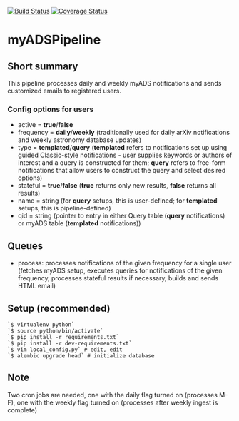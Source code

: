 [![Build Status](https://travis-ci.org/adsabs/myADSPipeline.svg)](https://travis-ci.org/adsabs/myADSPipeline)
[![Coverage Status](https://coveralls.io/repos/adsabs/myADSPipeline/badge.svg)](https://coveralls.io/r/adsabs/myADSPipeline)

# myADSPipeline

## Short summary

This pipeline processes daily and weekly myADS notifications and sends customized emails to registered users.

### Config options for users
* active = **true**/**false**
* frequency = **daily**/**weekly** (traditionally used for daily arXiv notifications and weekly astronomy database updates)
* type = **templated**/**query** (**templated** refers to notifications set up using guided Classic-style notifications -
user supplies keywords or authors of interest and a query is constructed for them; **query** refers to free-form
notifications that allow users to construct the query and select desired options)
* stateful = **true**/**false** (**true** returns only new results, **false** returns all results)
* name = string (for **query** setups, this is user-defined; for **templated** setups, this is pipeline-defined)
* qid = string (pointer to entry in either Query table (**query** notifications) or myADS table (**templated** notifications))

## Queues
* process: processes notifications of the given frequency for a single user (fetches myADS setup, executes queries for notifications
of the given frequency, processes stateful results if necessary, builds and sends HTML email)

## Setup (recommended)

    `$ virtualenv python`
    `$ source python/bin/activate`
    `$ pip install -r requirements.txt`
    `$ pip install -r dev-requirements.txt`
    `$ vim local_config.py` # edit, edit
    `$ alembic upgrade head` # initialize database

## Note
Two cron jobs are needed, one with the daily flag turned on (processes M-F), one with the weekly flag turned on (processes after weekly ingest is complete)
